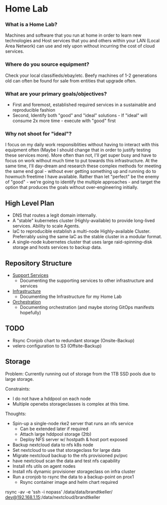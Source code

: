 # Home Lab

### What is a Home Lab?
Machines and software that you run at home in order to learn new technologies and Host services that you and others within your LAN (Local Area Network) can use and rely upon without incurring the cost of cloud services.

### Where do you source equipment?
Check your local classifieds/ebay/etc. Beefy machines of 1-2 generations old can often be found for sale from entities that upgrade often. 

### What are your primary goals/objectives?
- First and foremost, established required services in a sustainable and reproducible fashion
- Second, Identify both "good" and "ideal" solutions - If "ideal" will consume 2x more time - execute with "good" first

### Why not shoot for "ideal"?
I focus on my daily work responsiblities without having to interact with this equipment often (Maybe I should change that in order to justify testing these services more). More often than not, I'll get super busy and have to focus on work without much time to put towards this infrastructure. At the same time, I'll day-dream and research these complex methods for meeting the same end goal -  without ever getting something up and running do to howmuch freetime I have available. Rather than let "perfect" be the enemy of "good" - we're going to identify the multiple approaches - and target the option that produces the goals without over-engineering initially. 

## High Level Plan
- DNS that routes a legit domain internally.
- A "stable" kubernetes cluster (Highly-available) to provide long-lived services. Ability to scale Agents.
- IaC to reproducible establish a multi-node Highly-available Cluster. Preferrably using the same IaC as the stable cluster in a modular format.
- A single-node kubernetes cluster that uses large raid-spinning-disk storage and hosts services to backup data.

## Repository Structure
- [Support Services](./0-Support_Services/README.md)
  - Documenting the supporting services to other infrastructure and services
- [Infrastructure](./1-Infrastructure/README.md)
  - Documenting the Infrastructure for my Home Lab
- [Orchestration](./2-Orchestration/README.md)
  - Documenting orchestration (and maybe storing GitOps manifests hopefully)

## TODO
- Rsync Cronjob chart to redundant storage (Onsite-Backup)
- velero configuration to S3 (Offsite-Backup)


## Storage
Problem: Currently running out of storage from the 1TB SSD pools due to large storage.

Constraints:
- I do not have a hddpool on each node
- Multiple openebs storageclasses is complex at this time.

Thoughts:
- Spin-up a single-node rke2 server that runs an nfs service
  - Can be extended later if required
  - Attach large hddpool storage (2tb)
  - Deploy NFS server w/ hostpath & host port exposed
- Backup nextcloud data to nfs k8s node
- Set nextcloud to use that storageclass for large data
- Migrate nextcloud backup to the nfs provisioned pv/pvc
- have nextcloud scan the data and test nfs capability
- Install nfs utils on agent nodes
- Install nfs dynamic provisioner storageclass on infra cluster
- Run a cronjob to rsync the data to a backup-point on prox1
  - Rsync container image and helm chart required

rsync -av -e 'ssh -i nopass' /data/data/brandtkeller/ dev@192.168.1.15:/data/nextcloud/brandtkeller